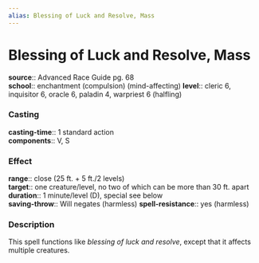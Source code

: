 ```yaml
---
alias: Blessing of Luck and Resolve, Mass
---
```


# Blessing of Luck and Resolve, Mass 

**source**:: Advanced Race Guide pg. 68  
**school**:: enchantment (compulsion) (mind-affecting)
**level**:: cleric 6, inquisitor 6, oracle 6, paladin 4, warpriest 6 (halfling)

### Casting 

**casting-time**:: 1 standard action  
**components**:: V, S

### Effect 

**range**:: close (25 ft. + 5 ft./2 levels)  
**target**:: one creature/level, no two of which can be more than 30 ft. apart  
**duration**:: 1 minute/level (D), special see below  
**saving-throw**:: Will negates (harmless)
**spell-resistance**:: yes (harmless)

### Description 

This spell functions like *blessing of luck and resolve*, except that it affects multiple creatures.
